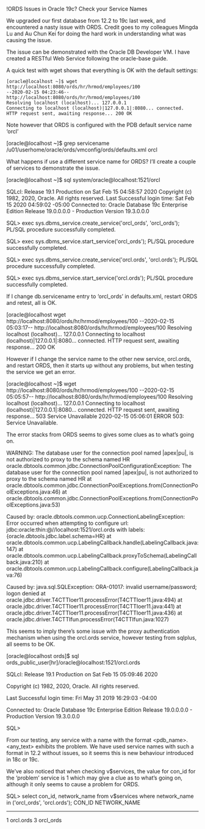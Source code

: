 !ORDS Issues in Oracle 19c? Check your Service Names

We upgraded our first database from 12.2 to 19c last week, and encountered a nasty issue with ORDS.  Credit goes to my colleagues Mingda Lu and Au Chun Kei for doing the hard work in understanding what was causing the issue.

The issue can be demonstrated with the Oracle DB Developer VM.  I have created a RESTful Web Service following the oracle-base guide.

A quick test with wget shows that everything is OK with the default settings:
```
[oracle@localhost ~]$ wget http://localhost:8080/ords/hr/hrmod/employees/100
--2020-02-15 04:23:46-- http://localhost:8080/ords/hr/hrmod/employees/100
Resolving localhost (localhost)... 127.0.0.1
Connecting to localhost (localhost)|127.0.0.1|:8080... connected.
HTTP request sent, awaiting response... 200 OK
```
Note however that ORDS is configured with the PDB default service name ‘orcl’

[oracle@localhost ~]$ grep servicename /u01/userhome/oracle/ords/vmconfig/ords/defaults.xml
<entry key="db.servicename">orcl</entry>

What happens if use a different service name for ORDS?  I’ll create a couple of services to demonstrate the issue.

[oracle@localhost ~]$ sql system/oracle@localhost:1521/orcl

SQLcl: Release 19.1 Production on Sat Feb 15 04:58:57 2020
Copyright (c) 1982, 2020, Oracle. All rights reserved.
Last Successful login time: Sat Feb 15 2020 04:59:02 -05:00
Connected to:
Oracle Database 19c Enterprise Edition Release 19.0.0.0.0 - Production
Version 19.3.0.0.0

SQL> exec sys.dbms_service.create_service('orcl_ords', 'orcl_ords');
PL/SQL procedure successfully completed.

SQL> exec sys.dbms_service.start_service('orcl_ords');
PL/SQL procedure successfully completed.

SQL> exec sys.dbms_service.create_service('orcl.ords', 'orcl.ords');
PL/SQL procedure successfully completed.

SQL> exec sys.dbms_service.start_service('orcl.ords');
PL/SQL procedure successfully completed.

If I change db.servicename entry to ‘orcl_ords’ in defaults.xml, restart ORDS and retest, all is OK.

[oracle@localhost wget http://localhost:8080/ords/hr/hrmod/employees/100
--2020-02-15 05:03:17-- http://localhost:8080/ords/hr/hrmod/employees/100
Resolving localhost (localhost)... 127.0.0.1
Connecting to localhost (localhost)|127.0.0.1|:8080... connected.
HTTP request sent, awaiting response... 200 OK

However if I change the service name to the other new service, orcl.ords, and restart ORDS, then it starts up without any problems, but when testing the service we get an error.

[oracle@localhost ~]$ wget http://localhost:8080/ords/hr/hrmod/employees/100
--2020-02-15 05:05:57-- http://localhost:8080/ords/hr/hrmod/employees/100
Resolving localhost (localhost)... 127.0.0.1
Connecting to localhost (localhost)|127.0.0.1|:8080... connected.
HTTP request sent, awaiting response... 503 Service Unavailable
2020-02-15 05:06:01 ERROR 503: Service Unavailable.

The error stacks from ORDS seems to gives some clues as to what’s going on.

WARNING: The database user for the connection pool named |apex|pu|, is not authorized to proxy to the schema named HR
oracle.dbtools.common.jdbc.ConnectionPoolConfigurationException: The database user for the connection pool named |apex|pu|, is not authorized to proxy to the schema named HR
at oracle.dbtools.common.jdbc.ConnectionPoolExceptions.from(ConnectionPoolExceptions.java:46)
at oracle.dbtools.common.jdbc.ConnectionPoolExceptions.from(ConnectionPoolExceptions.java:53)

Caused by: oracle.dbtools.common.ucp.ConnectionLabelingException: Error occurred when attempting to configure url: jdbc:oracle:thin:@//localhost:1521/orcl.ords with labels: {oracle.dbtools.jdbc.label.schema=HR}
at oracle.dbtools.common.ucp.LabelingCallback.handle(LabelingCallback.java:147)
at oracle.dbtools.common.ucp.LabelingCallback.proxyToSchema(LabelingCallback.java:210)
at oracle.dbtools.common.ucp.LabelingCallback.configure(LabelingCallback.java:76)

Caused by: java.sql.SQLException: ORA-01017: invalid username/password; logon denied
at oracle.jdbc.driver.T4CTTIoer11.processError(T4CTTIoer11.java:494)
at oracle.jdbc.driver.T4CTTIoer11.processError(T4CTTIoer11.java:441)
at oracle.jdbc.driver.T4CTTIoer11.processError(T4CTTIoer11.java:436)
at oracle.jdbc.driver.T4CTTIfun.processError(T4CTTIfun.java:1027)

This seems to imply there’s some issue with the proxy authentication mechanism when using the orcl.ords service, however testing from sqlplus, all seems to be OK.

[oracle@localhost ords]$ sql ords_public_user[hr]/oracle@localhost:1521/orcl.ords

SQLcl: Release 19.1 Production on Sat Feb 15 05:09:46 2020

Copyright (c) 1982, 2020, Oracle. All rights reserved.

Last Successful login time: Fri May 31 2019 16:29:03 -04:00

Connected to:
Oracle Database 19c Enterprise Edition Release 19.0.0.0.0 - Production
Version 19.3.0.0.0


SQL>

From our testing, any service with a name with the format <pdb_name>.<any_text> exhibits the problem. We have used service names with such a format in 12.2 without issues, so it seems this is new behaviour introduced in 18c or 19c.

We’ve also noticed that when checking v$services, the value for con_id for the ‘problem’ service is 1 which may give a clue as to what’s going on, although it only seems to cause a problem for ORDS.

SQL> select con_id, network_name from v$services where network_name in ('orcl_ords', 'orcl.ords');
CON_ID NETWORK_NAME
_________ _______________
1 orcl.ords
3 orcl_ords

